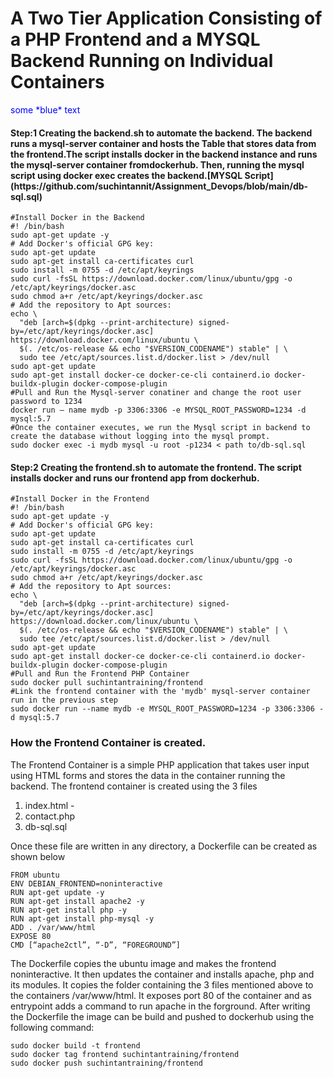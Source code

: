 <h1>A Two Tier Application Consisting of a PHP Frontend and a MYSQL Backend Running on Individual Containers</h1>
<span style="color:blue">some *blue* text</span>
<h4>Step:1 Creating the backend.sh to automate the backend. The backend runs a mysql-server container and hosts the Table that stores data from the frontend.The script installs docker in the backend instance and runs the mysql-server container fromdockerhub. Then, running the mysql script using docker exec creates the backend.[MYSQL Script] (https://github.com/suchintannit/Assignment_Devops/blob/main/db-sql.sql)</h4>

```
#Install Docker in the Backend
#! /bin/bash
sudo apt-get update -y
# Add Docker's official GPG key:
sudo apt-get update
sudo apt-get install ca-certificates curl
sudo install -m 0755 -d /etc/apt/keyrings
sudo curl -fsSL https://download.docker.com/linux/ubuntu/gpg -o /etc/apt/keyrings/docker.asc
sudo chmod a+r /etc/apt/keyrings/docker.asc
# Add the repository to Apt sources:
echo \
  "deb [arch=$(dpkg --print-architecture) signed-by=/etc/apt/keyrings/docker.asc] https://download.docker.com/linux/ubuntu \
  $(. /etc/os-release && echo "$VERSION_CODENAME") stable" | \
  sudo tee /etc/apt/sources.list.d/docker.list > /dev/null
sudo apt-get update
sudo apt-get install docker-ce docker-ce-cli containerd.io docker-buildx-plugin docker-compose-plugin
#Pull and Run the Mysql-server conatiner and change the root user password to 1234
docker run — name mydb -p 3306:3306 -e MYSQL_ROOT_PASSWORD=1234 -d mysql:5.7
#Once the container executes, we run the Mysql script in backend to create the database without logging into the mysql prompt.
sudo docker exec -i mydb mysql -u root -p1234 < path to/db-sql.sql

```

<h4>Step:2 Creating the frontend.sh to automate the frontend. The script installs docker and runs our frontend app from dockerhub.</h4>

```
#Install Docker in the Frontend
#! /bin/bash
sudo apt-get update -y
# Add Docker's official GPG key:
sudo apt-get update
sudo apt-get install ca-certificates curl
sudo install -m 0755 -d /etc/apt/keyrings
sudo curl -fsSL https://download.docker.com/linux/ubuntu/gpg -o /etc/apt/keyrings/docker.asc
sudo chmod a+r /etc/apt/keyrings/docker.asc
# Add the repository to Apt sources:
echo \
  "deb [arch=$(dpkg --print-architecture) signed-by=/etc/apt/keyrings/docker.asc] https://download.docker.com/linux/ubuntu \
  $(. /etc/os-release && echo "$VERSION_CODENAME") stable" | \
  sudo tee /etc/apt/sources.list.d/docker.list > /dev/null
sudo apt-get update
sudo apt-get install docker-ce docker-ce-cli containerd.io docker-buildx-plugin docker-compose-plugin
#Pull and Run the Frontend PHP Container
sudo docker pull suchintantraining/frontend
#Link the frontend container with the 'mydb' mysql-server container run in the previous step
sudo docker run --name mydb -e MYSQL_ROOT_PASSWORD=1234 -p 3306:3306 -d mysql:5.7
```

<h3> How the Frontend Container is created.</h3>
The Frontend Container is a simple PHP application that takes user input using HTML forms and stores the data in the container running the backend. The frontend container is created using the 3 files 
  
1. index.html - 
2. contact.php
3. db-sql.sql

Once these file are written in any directory, a Dockerfile can be created as shown below
```
FROM ubuntu
ENV DEBIAN_FRONTEND=noninteractive
RUN apt-get update -y
RUN apt-get install apache2 -y
RUN apt-get install php -y
RUN apt-get install php-mysql -y
ADD . /var/www/html
EXPOSE 80
CMD [“apache2ctl”, “-D”, “FOREGROUND”]
```
The Dockerfile copies the ubuntu image and makes the frontend noninteractive. It then updates the container and installs apache, php and its modules. It copies the folder containing the 3 files mentioned above to the containers /var/www/html. It exposes port 80 of the container and as entrypoint adds a command to run apache in the forground.
After writing the Dockerfile the image can be build and pushed to dockerhub using the following command:
```
sudo docker build -t frontend
sudo docker tag frontend suchintantraining/frontend
sudo docker push suchintantraining/frontend
```
